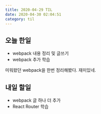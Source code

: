 ```yaml
---
title: 2020-04-29 TIL
date: 2020-04-30 02:04:51
category: til
---
```


## 오늘 한일

- webpack 내용 정리 및 글쓰기
- webpack 추가 학습

미워왔던 webpack을 한번 정리해봤다. 재미있네.

## 내일 할일

- webpack 글 하나 더 추가
- React Router 학습
